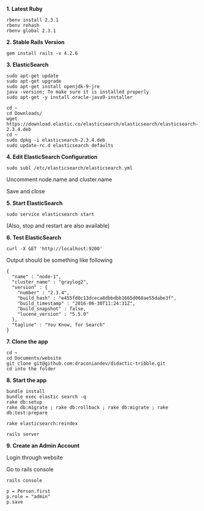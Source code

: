 **1. Latest Ruby**

```
rbenv install 2.3.1
rbenv rehash
rbenv global 2.3.1
```

**2. Stable Rails Version**
```
gem install rails -v 4.2.6
```

**3. ElasticSearch**
```
sudo apt-get update
sudo apt-get upgrade
sudo apt-get install openjdk-9-jre
java -version; To make sure it is installed properly
sudo apt-get -y install oracle-java9-installer

cd ~
cd Downloads/
wget https://download.elastic.co/elasticsearch/elasticsearch/elasticsearch-2.3.4.deb
cd ~
sudo dpkg -i elasticsearch-2.3.4.deb
sudo update-rc.d elasticsearch defaults
```

**4. Edit ElasticSearch Configuration**
```
sudo subl /etc/elasticsearch/elasticsearch.yml
```
Uncomment node.name and cluster.name

Save and close

**5. Start ElasticSearch**
```
sudo service elasticsearch start
```
(Also, stop and restart are also available)

**6. Test ElasticSearch**
```
curl -X GET 'http://localhost:9200'
```
Output should be something like following

```
{
  "name" : "node-1",
  "cluster_name" : "graylog2",
  "version" : {
    "number" : "2.3.4",
    "build_hash" : "e455fd0c13dceca8dbbdbb1665d068ae55dabe3f",
    "build_timestamp" : "2016-06-30T11:24:31Z",
    "build_snapshot" : false,
    "lucene_version" : "5.5.0"
  },
  "tagline" : "You Know, for Search"
}
```

**7. Clone the app**
```
cd ~
cd Documents/website
git clone git@github.com:draconiandev/didactic-tribble.git
cd into the folder
```

**8. Start the app**
```
bundle install
bundle exec elastic search -q
rake db:setup
rake db:migrate ; rake db:rollback ; rake db:migrate ; rake db:test:prepare

rake elasticsearch:reindex

rails server
```

**9. Create an Admin Account**

Login through website

Go to rails console
```
rails console

p = Person.first
p.role = "admin"
p.save
```

